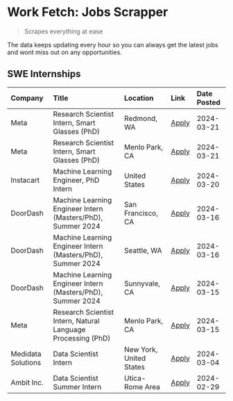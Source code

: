# Work Fetch: Jobs Scrapper
> Scrapes everything at ease

The data keeps updating every hour so you can always get the latest jobs and wont miss out on any opportunities.

## SWE Internships
<!--START_SECTION:workfetch-->
| Company            | Title                                                        | Location                | Link                                                                                                                                                                                                                                                                     | Date Posted   |
|:-------------------|:-------------------------------------------------------------|:------------------------|:-------------------------------------------------------------------------------------------------------------------------------------------------------------------------------------------------------------------------------------------------------------------------|:--------------|
| Meta               | Research Scientist Intern, Smart Glasses (PhD)               | Redmond, WA             | [Apply](https://www.linkedin.com/jobs/view/research-scientist-intern-smart-glasses-phd-at-meta-3811304794?position=10&pageNum=0&refId=8mCEgjvdTtRmXAM%2FLjlHOQ%3D%3D&trackingId=BsGF40wsoll1f04bSPMm6w%3D%3D&trk=public_jobs_jserp-result_search-card)                   | 2024-03-21    |
| Meta               | Research Scientist Intern, Smart Glasses (PhD)               | Menlo Park, CA          | [Apply](https://www.linkedin.com/jobs/view/research-scientist-intern-smart-glasses-phd-at-meta-3811308332?position=13&pageNum=0&refId=8mCEgjvdTtRmXAM%2FLjlHOQ%3D%3D&trackingId=D7k%2Bnxq%2F5ztPZoXGEFJ3Hw%3D%3D&trk=public_jobs_jserp-result_search-card)               | 2024-03-21    |
| Instacart          | Machine Learning Engineer, PhD Intern                        | United States           | [Apply](https://www.linkedin.com/jobs/view/machine-learning-engineer-phd-intern-at-instacart-3815634369?position=5&pageNum=0&refId=8mCEgjvdTtRmXAM%2FLjlHOQ%3D%3D&trackingId=NH6XtOMq7oEcWNZ47w3gvw%3D%3D&trk=public_jobs_jserp-result_search-card)                      | 2024-03-20    |
| DoorDash           | Machine Learning Engineer Intern (Masters/PhD), Summer 2024  | San Francisco, CA       | [Apply](https://www.linkedin.com/jobs/view/machine-learning-engineer-intern-masters-phd-summer-2024-at-doordash-3736457737?position=3&pageNum=0&refId=8mCEgjvdTtRmXAM%2FLjlHOQ%3D%3D&trackingId=Oj0hnbbbMxIp5WbuT1N5Yw%3D%3D&trk=public_jobs_jserp-result_search-card)   | 2024-03-16    |
| DoorDash           | Machine Learning Engineer Intern (Masters/PhD), Summer 2024  | Seattle, WA             | [Apply](https://www.linkedin.com/jobs/view/machine-learning-engineer-intern-masters-phd-summer-2024-at-doordash-3736455966?position=4&pageNum=0&refId=8mCEgjvdTtRmXAM%2FLjlHOQ%3D%3D&trackingId=ETjH5mZT9yl%2FDHirFTiWpg%3D%3D&trk=public_jobs_jserp-result_search-card) | 2024-03-16    |
| DoorDash           | Machine Learning Engineer Intern (Masters/PhD), Summer 2024  | Sunnyvale, CA           | [Apply](https://www.linkedin.com/jobs/view/machine-learning-engineer-intern-masters-phd-summer-2024-at-doordash-3736454973?position=2&pageNum=0&refId=8mCEgjvdTtRmXAM%2FLjlHOQ%3D%3D&trackingId=QUTkF7%2Bz8IcH69Mc1u8DFg%3D%3D&trk=public_jobs_jserp-result_search-card) | 2024-03-15    |
| Meta               | Research Scientist Intern, Natural Language Processing (PhD) | Menlo Park, CA          | [Apply](https://www.linkedin.com/jobs/view/research-scientist-intern-natural-language-processing-phd-at-meta-3858718375?position=9&pageNum=0&refId=8mCEgjvdTtRmXAM%2FLjlHOQ%3D%3D&trackingId=gvydx8ff8M4pQIT0O7bv9g%3D%3D&trk=public_jobs_jserp-result_search-card)      | 2024-03-15    |
| Medidata Solutions | Data Scientist Intern                                        | New York, United States | [Apply](https://www.linkedin.com/jobs/view/data-scientist-intern-at-medidata-solutions-3810253704?position=11&pageNum=0&refId=8mCEgjvdTtRmXAM%2FLjlHOQ%3D%3D&trackingId=vyhNBArFIM2PVYBNOTroMg%3D%3D&trk=public_jobs_jserp-result_search-card)                           | 2024-03-04    |
| Ambit Inc.         | Data Scientist Summer Intern                                 | Utica-Rome Area         | [Apply](https://www.linkedin.com/jobs/view/data-scientist-summer-intern-at-ambit-inc-3843121918?position=12&pageNum=0&refId=8mCEgjvdTtRmXAM%2FLjlHOQ%3D%3D&trackingId=SS5Pg4%2B9itMNQJNmzmjqFQ%3D%3D&trk=public_jobs_jserp-result_search-card)                           | 2024-02-29    |
<!--END_SECTION:workfetch-->
